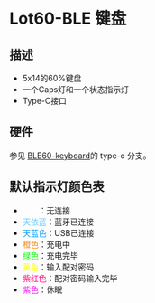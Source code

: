 # Lot60-BLE 键盘

## 描述

- 5x14的60%键盘
- 一个Caps灯和一个状态指示灯
- Type-C接口

## 硬件

参见 [BLE60-keyboard](https://github.com/Lotlab/BLE60-keyboard)的 type-c 分支。

## 默认指示灯颜色表

- <span style="color: #FFFFFF">白色</span>：无连接
- <span style="color: #66CCFF">天依蓝</span>：蓝牙已连接
- <span style="color: #0099FF">天蓝色</span>：USB已连接
- <span style="color: #FF8000">橙色</span>：充电中
- <span style="color: #00FF00">绿色</span>：充电完毕
- <span style="color: #FFFF00">黄色</span>：输入配对密码
- <span style="color: #FF0080">紫红色</span>：配对密码输入完毕
- <span style="color: #FF00FF">紫色</span>：休眠
